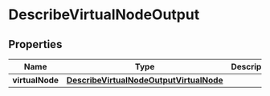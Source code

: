 

# DescribeVirtualNodeOutput



## Properties

| Name | Type | Description | Notes |
|------------ | ------------- | ------------- | -------------|
|**virtualNode** | [**DescribeVirtualNodeOutputVirtualNode**](DescribeVirtualNodeOutputVirtualNode.md) |  |  [optional] |



